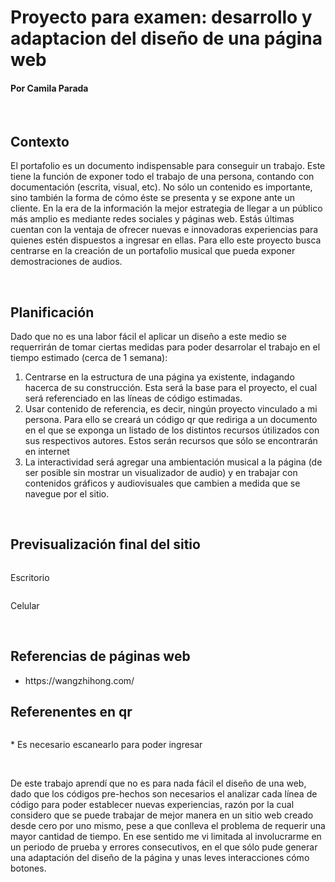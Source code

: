 <html>
    <body>
        <h1> Proyecto para examen: desarrollo y adaptacion del diseño de una página web </h1>
        <!-- Buscar en "How to" de W3 -->
        <h4> Por Camila Parada </h4>
        <br>
        <h2> Contexto </h2>
          <p> El portafolio es un documento indispensable para conseguir un trabajo. Este tiene la función de exponer todo el trabajo de una persona, contando con documentación (escrita, visual, etc). No sólo un contenido es importante, sino también la forma de cómo éste se presenta y se expone ante un cliente. En la era de la información la mejor estrategia de llegar a un público más amplio es mediante redes sociales y páginas web. Estás últimas cuentan con la ventaja de ofrecer nuevas e innovadoras experiencias para quienes estén dispuestos a ingresar en ellas.  Para ello este proyecto busca centrarse en la creación de un portafolio musical que pueda exponer demostraciones de audios. </p>
        <br>
        <h2> Planificación </h2>
          <p> Dado que no es una labor fácil el aplicar un diseño a este medio se requerrirán de tomar ciertas medidas para poder desarrolar el trabajo en el tiempo estimado (cerca de 1 semana):</p>
        <ol>
         <li> Centrarse en la estructura de una página ya existente, indagando hacerca de su construcción. Esta será la base para el proyecto, el cual será referenciado en las líneas de código estimadas.</li>
         <li> Usar contenido de referencia, es decir, ningún proyecto vinculado a mi persona. Para ello se creará un código qr que rediriga a un documento en el que se exponga un listado de los distintos recursos útilizados con sus respectivos autores. Estos serán recursos que sólo se encontrarán en internet </li>
         <li>La interactividad será agregar una ambientación musical a la página (de ser posible sin mostrar un visualizador de audio) y en trabajar con contenidos gráficos y audiovisuales que cambien a medida que se navegue por el sitio.</li>
        </ol>
        <br>
        <h2> Previsualización final del sitio </h2>
          <img src= "">
           <p> Escritorio </p>
          <img src= "">
           <p> Celular </p>
        <br>
        <h2> Referencias de páginas web </h2>
        <ul>
         <li> https://wangzhihong.com/ </li>
         </ul>  
        <h2> Referenentes en qr </h2>
          <img src= "">
          <p> * Es necesario escanearlo para poder ingresar </p>
        <br>
        <p> De este trabajo aprendí que no es para nada fácil el diseño de una web, dado que los códigos pre-hechos son necesarios el analizar cada línea de código para poder establecer nuevas experiencias, razón por la cual considero que se puede trabajar de mejor manera en un sitio web creado desde cero por uno mismo, pese a que conlleva el problema de requerir una mayor cantidad de tiempo. En ese sentido me vi limitada al involucrarme en un periodo de prueba y errores consecutivos, en el que sólo pude generar una adaptación del diseño de la página y unas leves interacciones cómo botones.</p>
    </body>
</html>
